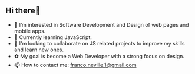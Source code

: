 ## Hi there👋
- 👀 I’m interested in Software Development and Design of web pages and mobile apps.
- 🌱 Currently learning JavaScript.
- 💞️ I'm looking to collaborate on JS related projects to improve my skills and learn new ones.
- ⚽ My goal is become a Web Developer with a strong focus on design.
- 📫 How to contact me: franco.neville.1@gmail.com

<!---
FrankNev/FrankNev is a ✨ special ✨ repository because its `README.md` (this file) appears on your GitHub profile.
You can click the Preview link to take a look at your changes.
--->
